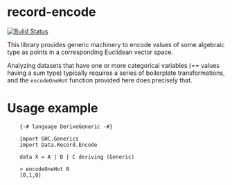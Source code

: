 # record-encode

[![Build Status](https://travis-ci.org/ocramz/record-encode.png)](https://travis-ci.org/ocramz/record-encode)

This library provides generic machinery to encode values of some algebraic type as points in a corresponding Euclidean vector space.

Analyzing datasets that have one or more categorical variables (== values having a sum type) typically requires a series of boilerplate transformations, and the `encodeOneHot` function provided here does precisely that.

# Usage example

```
    {-# language DeriveGeneric -#}

    import GHC.Generics
    import Data.Record.Encode

    data X = A | B | C deriving (Generic)
```

```
    > encodeOneHot B
    [0,1,0]
```


